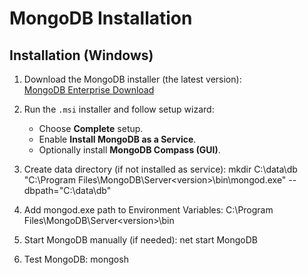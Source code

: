 #  MongoDB Installation 

## Installation (Windows)

1. Download the MongoDB installer (the latest version):  
   [MongoDB Enterprise Download](https://www.mongodb.com/try/download/enterprise)

2. Run the `.msi` installer and follow setup wizard:
   - Choose **Complete** setup.
   - Enable **Install MongoDB as a Service**.
   - Optionally install **MongoDB Compass (GUI)**.

3. Create data directory (if not installed as service):
   mkdir C:\data\db
   "C:\Program Files\MongoDB\Server\<version>\bin\mongod.exe" --dbpath="C:\data\db"
4. Add mongod.exe path to Environment Variables:
  C:\Program Files\MongoDB\Server\<version>\bin
5. Start MongoDB manually (if needed):
  net start MongoDB
6. Test MongoDB:
  mongosh
